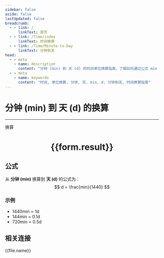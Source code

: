 ```yaml
---
sidebar: false
aside: false
lastUpdated: false
breadcrumb:
  - - link: /
      linkText: 首页
  - - link: /Time/index
      linkText: 时间换算
  - - link: /Time/Minute-to-Day
      linkText: 分钟到天
head:
  - - meta
    - name: description
      content: "分钟 (min) 到 天 (d) 的时间单位换算指南。了解如何通过公式 min ÷ 1,440 换算为天。"
  - - meta
    - name: keywords
      content: "时间, 单位换算, 分钟, 天, min, d, 分钟到天, 时间换算指南"
---
```

# 分钟 (min) 到 天 (d) 的换算

---
<script setup>
import { onMounted, reactive, inject, ref } from 'vue'
import { NButton,NForm ,NFormItem,NInput,NInputNumber,NSelect,NCard,useMessage,NGrid ,NGi  } from 'naive-ui'
import { defineClientComponent } from 'vitepress'
import { Time } from '../../files';

const convert = inject('convert')

const form = reactive({
  number: null,
  result: '',
})

const convertHandler = () => {
  if (form.number !== null && !isNaN(form.number)) {
    const convertedValue = parseFloat(form.number) / 1440
    form.result = `${form.number}min = ${convertedValue.toFixed(5)}d`
  } else {
    form.result = '请输入有效的数值。'
  }
}
</script>

<n-form size="large" :model="form">
  <n-form-item label="分钟 (min)">
    <n-input-number v-model:value="form.number" placeholder="输入分钟" style="width: 100%" />
  </n-form-item>
  <n-form-item>
    <n-button type="primary" @click="convertHandler" block>换算</n-button>
  </n-form-item>
</n-form>

<n-card  embedded :bordered="false" hoverable>
  <div  style="text-align:center">
    <h1>{{form.result}}</h1>
  </div>
</n-card>

## 公式

从 **分钟 (min)** 换算到 **天 (d)** 的公式为：
$$ d = \frac{min}{1440} $$

### 示例
- 1440min = 1d
- 144min = 0.1d
- 720min = 0.5d
## 相关连接
<n-grid x-gap="12" :cols="4">
  <n-gi v-for="(file, index) in Time" :key="index">
    <n-button
      text
      tag="a"
      :href="file.path"
      type="primary"
    >
      {{file.name}}
    </n-button>
  </n-gi>
</n-grid>